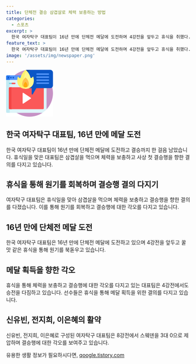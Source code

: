```yaml
---
title: 단체전 결승 삼겹살로 체력 보충하는 방법
categories:
  - 스포츠
excerpt: >
  한국 여자탁구 대표팀이 16년 만에 단체전 메달에 도전하며 4강전을 앞두고 휴식을 취했다. 선수들은 삼겹살을 먹으며 체력을 보충하고 결승행을 위한 결의를 다졌다. 전지희, 이은혜, 신유빈으로 구성된 대표팀은 스웨덴과의 8강전에서 승리하며 12년 만의 4강 무대를 밟게 됐다. 선수들은 휴식을 통해 재충전하며 결승 향한 각오를 다졌고, 심지어 16년 만에 메달에 도전하고 있다.
feature_text: >
  한국 여자탁구 대표팀이 16년 만에 단체전 메달에 도전하며 4강전을 앞두고 휴식을 취했다. 선수들은 삼겹살을 먹으며 체력을 보충하고 결승행을 위한 결의를 다졌다. 전지희, 이은혜, 신유빈으로 구성된 대표팀은 스웨덴과의 8강전에서 승리하며 12년 만의 4강 무대를 밟게 됐다. 선수들은 휴식을 통해 재충전하며 결승 향한 각오를 다졌고, 심지어 16년 만에 메달에 도전하고 있다.
image: '/assets/img/newspaper.png'
---
```


<p><img src="/assets/img/news.png" alt="rentncar 속보" /></p>

<h2>한국 여자탁구 대표팀, 16년 만에 메달 도전</h2>

<p data-ke-size="size16">한국 여자탁구 대표팀이 16년 만에 단체전 메달에 도전하고 결승까지 한 걸음 남았습니다. 휴식일을 맞은 대표팀은 삼겹살을 먹으며 체력을 보충하고 사상 첫 결승행을 향한 결의를 다지고 있습니다.</p>

<h2>휴식을 통해 원기를 회복하며 결승행 결의 다지기</h2>

<p data-ke-size="size16">여자탁구 대표팀은 휴식일을 맞아 삼겹살을 먹으며 체력을 보충하고 결승행을 향한 결의를 다졌습니다. 이를 통해 원기를 회복하고 결승행에 대한 각오를 다지고 있습니다.</p>

<h2>16년 만에 단체전 메달 도전</h2>

<p data-ke-size="size16">한국 여자탁구 대표팀은 16년 만에 단체전 메달에 도전하고 있으며 4강전을 앞두고 꿀맛 같은 휴식을 통해 원기를 북돋우고 있습니다.</p>

<h2>메달 획득을 향한 각오</h2>

<p data-ke-size="size16">휴식을 통해 체력을 보충하고 결승행에 대한 각오를 다지고 있는 대표팀은 4강전에서도 승전을 다짐하고 있습니다. 선수들은 휴식을 통해 메달 획득을 위한 결의를 다지고 있습니다.</p>

<h2>신유빈, 전지희, 이은혜의 활약</h2>

<p data-ke-size="size16">신유빈, 전지희, 이은혜로 구성된 여자탁구 대표팀은 8강전에서 스웨덴을 3대 0으로 제압하며 결승행에 대한 각오를 보여주고 있습니다.</p>
유용한 생활 정보가 필요하시다면, <a href="https://qoogle.tistory.com" rel="dofollow">qoogle.tistory.com</a>


